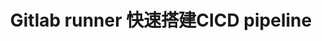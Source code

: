 ---
title: Gitlab runner 快速搭建CICD pipeline
tags: [NetCore,CICD,Runner,Gitlab]
style: fill
color: info
description:  再见Jenkins，从Gitlab代码提交到k8s服务持续交付只需七毛三(走过路过不要错过),
              Gitlab runner 快速搭建CICD pipeline
external_url: https://www.cnblogs.com/xiaoliangge/p/11190019.html
---